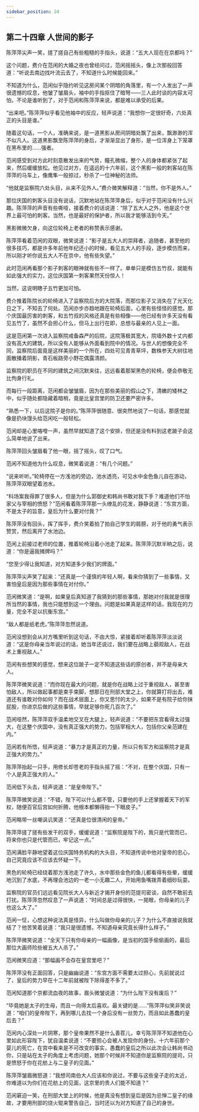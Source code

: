 ```yaml
---
sidebar_position: 24
---
```


## 第二十四章 **人世间的影子**

陈萍萍尖声一笑，搓了搓自己有些粗糙的手指头，说道：“五大人现在在京都吗？”

这个问题，费介在范闲的大婚之夜也曾经问过，范闲摇摇头，像上次那般回答道：“听说去南边找叶流云去了，不知道什么时候能回来。”

不知道为什么，范闲似乎隐约听见这房间某个阴暗的角落里，有一个人发出了一声很遗憾的叹息，他皱了皱眉头，袖中的手指抠住了暗弩——三人此时谈的内容太可怕，不论是谁听到了，对于范闲和陈萍萍来说，都是难以承受的后果。

“出来吧。”陈萍萍似乎看见他袖中的反应，轻声说道：“我想你一定很好奇，六处真正的头目是谁。”

随着这句话，一个人，准确来说，是一道黑影从房间阴暗处飘了出来，飘渺渺的浑不似凡人。这道黑影飘至陈萍萍的身后，才渐渐显出了身形，是一位浑身上下笼罩在黑布里的……强者。

范闲感受到对方此时刻意散发出来的气势，瞳孔微缩，整个人的身体都紧张了起来，然后缓缓放松。他见过对方，在遥远的十六年前，这个黑影一般的刺客站在陈萍萍的马车上，像鹰隼一般掠过，秒杀了一位神秘的法师。

“他就是监察院六处头目，从来不见外人。”费介微笑解释道：“当然，你不是外人。”

那位庆国的刺客头目没有说话，沉默地站在陈萍萍身后，似乎对于范闲没有什么兴趣。陈萍萍的声音有些嘶哑，接着费介的话说道：“除了五大人之外，他是这个世界上最可怕的刺客。当然，也是最好的保护者，所以我才能够活到今天。”

黑影微微欠身，向这位轮椅上老者的称赞表示感谢。

陈萍萍看着范闲的双眼，微笑说道：“影子是五大人的崇拜者，追随者，甚至他的很多技巧，都是许多年前他年纪还小的时候，看见五大人的手段，逐步模仿而来，所以刚才听你说五大人不在京中，他有些失望。”

此时范闲再看那个影子刺客的眼神就有些不一样了。单单只是模仿五竹叔，就能有如此强大的实力，这位庆国第一刺客果然天份惊人！

当然，这说明瞎子五竹更加可怕。

费介推着陈院长的轮椅进入了监察院后方的大院落，而那位影子又消失在了光天化日之下，不知去了何处。范闲亦步亦趋地跟在轮椅后面，心里有些怪怪的感觉。那个庆国最厉害的刺客，和五竹叔的风格还真是有些相像——他已经有许多天没有看见五竹了，虽然不会担心什么，但马上出行在即，总想与最亲的人见上一面。

这是范闲第一次进入监察院戒备森严的后院，这院落极其宽大，院墙外数十丈内都没有高大的建筑，所以没有人能够从外面看到院中的情况。与世人的想像完全不同，监察院后面竟是这样美丽的一个所在，四处可见青青草坪，数株参天大树往地面散播着阴影，青石板路旁小野花偶露清颜。

监察院的职员在不同的建筑之间沉默来往，远远看着那架黑色的轮椅，便会恭敬无比佝身行礼。

而每行一段距离，范闲都会皱皱眉，因为在那些美丽的假山之下，清嫩的矮林之中，似乎随处都隐藏着暗梢，竟是比皇宫里的防卫还要严密许多。

“熟悉一下，以后这院子是你的。”陈萍萍很随意、很突然地说了一句话，那感觉就像是扔块馒头给范闲吃一般轻松。

范闲却是心里咯噔一声，虽然早就知道了这个安排，但还是没有料到这老跛子会这么简单地说了出来。

陈萍萍回头皱眉看了他一眼，摇了摇头，叹了口气。

范闲不知道他为什么叹息，微笑着说道：“有几个问题。”

“说来听听。”轮椅停在一方浅池的旁边，池水透亮，可见水中金色鱼儿自在游动，陈萍萍双眼望着池水。

“科场案我得罪了很多人，但是为什么郭御史和韩尚书敢对我下手？难道他们不怕家父与宰相的愤怒？”范闲看着陈萍萍那一头缭乱的花发，静静说道：“东宫方面，不是太子的旨意，皇后为什么要对付我？”

陈萍萍没有回头，挥了挥手，费介笑着拍了拍自己学生的肩膀，对于他的勇气表示赞赏，然后离开了水池边。

范闲上前接过老师的位置，推着轮椅沿着小池走了起来。陈萍萍沉默半晌之后，说道：“你是逼我摊牌吗？”

“您至少得让我知道，对方知道多少我们的牌面。”

陈萍萍尖声笑了起来：“还真是一个谨慎的年轻人啊，看来你猜到了一些事情，又害怕皇后是因为那些事情在对付你。”

范闲微笑道：“是啊，如果皇后真知道了我猜到的那些事情，那她对付我就是很理所当然的事情，我也只能想到这一个理由。问题是如果真是这样的话，我现在的力量，完全不足以抗衡东宫。”

“敌人都是纸老虎。”陈萍萍忽然说道。

范闲没想到会从对方嘴里听到这句话，不由大惊，紧接着却听着陈萍萍淡淡说道：“这是你母亲当年说过的话，她当年还说过，我们要在战略上藐观敌人，在战术上重视敌人。”

范闲有些想笑的感觉，想来这位跛子一定不知道这些话的原创者，并不是母亲大人。

陈萍萍微笑说道：“而你现在最大的问题，就是你在战略上过于重视敌人，甚至害怕敌人，所以做起事都是束手束脚，想那日在刑部大堂之上，你就算打将出去，难道还有谁敢对你如何？而在战术层面上，你又思忖的太少，如果不是有院子给你抹屁股，你进京后做的这些事情，早就足够你死几百次了。”

范闲哑然，陈萍萍双手温柔地交叉在大腿上，轻声说道：“不要把东宫看得太过强大，在这整个庆国中，没有真正强大的势力，包括宰相大人，包括你父亲范建在内。”

范闲若有所悟，轻声说道：“暴力才是真正的力量，所以只有军方和监察院才是真正强大的势力。”

陈萍萍抬起一只手，用修长却苍老的手指头摇了摇：“不对，在整个庆国，只有一个人是真正强大的人。”

范闲低下头去，轻声说道：“是皇帝陛下。”

陈萍萍微笑说道：“不错，陛下可以什么都不管，只要他的手上还掌握着天下的军权，随便百官后宫如何折腾，他根本都懒得抬一下眼皮子。”

范闲略带一丝嘲讽讥笑道：“还真是位很清闲的皇帝。”

陈萍萍搓了搓有些发干的双手，缓缓说道：“监察院是陛下的，我只是代管而已，将来你也只是代管而已，牢记这一点。”

范闲满脸平静地望着这位庆国特务机构的大头目，不知道传说中他对皇帝的忠心，自己究竟应该不应该去怀疑一下。

黑色的轮椅已经绕着那方浅池走了许久，水中那些金色的鱼儿都看得有些晕，缓缓地沉到了水底，不再理会池边的一老一小无趣二人，开始用鱼嘴拨弄着细砂玩耍。

监察院的官员们远远看见院长大人与新近才揭开身份的范提司密谈，自然不敢前去打扰。陈萍萍忽然叹息了一声说道：“时间总是过得很快，一晃眼，你母亲的儿子也这么大了。”

范闲一怔，心想这种说法真是怪异，什么叫做你母亲的儿子？为什么不直接说我就结了？他苦笑着说道：“我只是很遗憾，不知道母亲究竟长得什么样子。”

陈萍萍微笑说道：“全天下只有你母亲的一幅画像，是当初的国手偷偷画的，最后那位大画师险些被五大人杀了。”

范闲微笑应道：“那幅画不会存在皇宫里吧？”

陈萍萍没有正面回答，只是幽幽说道：“东宫方面不需要太过担心，先前就说过了，皇后的势力早在十二年前就被陛下除得差不多了。”

范闲知道那个京都流血夜的故事，眉头微皱说道：“为什么陛下没有废后？”

“毕竟她是太子的生母，而且一向得太后喜欢。最关键的是……”陈萍萍似笑非笑说道：“咱们的皇帝陛下，再到哪儿去找一个身后没有一丝势力，而且如此愚蠢的皇后去？”

范闲内心深处一片阴寒，那个皇帝果然不是什么善茬儿，幸亏陈萍萍不知道他在心里如此形容陛下，犹自温柔说道：“不要担心会被人发现你的身份。十六年前那个婴儿的死亡，在宫中看来是不可改变的事实，愚蠢的皇后之所以此次会让韩尚书动你，只是站在太子的角度上考虑问题，她那个时候并不知道你是监察院的提司，只是愤怒于你在花舫上与二皇子的见面。”

陈萍萍皱眉微怒道：“我想司南伯大人应该和你说过，不要与这些皇子走的太近，你难道以为你们在花舫上的见面，这京里的贵人们能不知道？”

范闲窘迫一笑，在刑部大堂上的时候，他是真没有想到皇后是因为忌惮二皇子的缘故，才要用刑部的烧火辊来警告自己，当时还以为对方知道了自己的身世。

